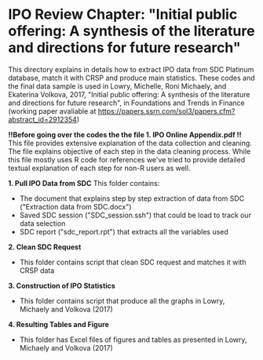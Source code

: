 # IPO Review Chapter: "Initial public offering: A synthesis of the literature and directions for future research" 
This directory explains in details how to extract IPO data from SDC Platinum database, match it with CRSP and produce main statistics.
These codes and the final data sample is used in Lowry, Michelle, Roni Michaely, and Ekaterina Volkova, 2017, "Initial public offering: A synthesis of the literature and directions for future research", in Foundations and Trends in Finance (working paper avaliable at https://papers.ssrn.com/sol3/papers.cfm?abstract_id=2912354)

**!!Before going over the codes the the file 1. IPO Online Appendix.pdf !!**
This file provides extensive explanation of the data collection and cleaning. 
The file explains objective of each step in the data cleaning process. While this file mostly uses R code for references we've tried to provide detailed textual explanation of each step for non-R users as well.


**1. Pull IPO Data from SDC**
This folder contains:
 - The document that explains step by step extraction of data from SDC ("Extraction data from SDC.docx")
 - Saved SDC session ("SDC_session.ssh") that could be load to track our data selection
 - SDC report ("sdc_report.rpt") that extracts all the variables used 

**2. Clean SDC Request**

- This folder contains script that clean SDC request and matches it with CRSP data

**3. Construction of IPO Statistics**

- This folder contains script that produce all the graphs in Lowry, Michaely and Volkova (2017)


**4. Resulting Tables and Figure**

- This folder has Excel files of figures and tables as presented in Lowry, Michaely and Volkova (2017)
